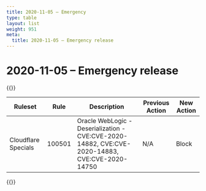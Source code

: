 ```yaml
---
title: 2020-11-05 – Emergency
type: table
layout: list
weight: 951
meta:
  title: 2020-11-05 – Emergency release
---
```


# 2020-11-05 – Emergency release

{{<table-wrap>}}<table style="width: 100%">

<thead>
  <tr>
    <th>Ruleset</th>
    <th>Rule</th>
    <th>Description</th>
    <th>Previous Action</th>
    <th>New Action</th>
  </tr>
</thead>
<tbody>
  <tr>
    <td>Cloudflare Specials</td>
    <td>100501</td>
    <td>
      Oracle WebLogic - Deserialization - CVE:CVE-2020-14882, CVE:CVE-2020-14883, CVE:CVE-2020-14750
    </td>
    <td>N/A</td>
    <td>Block</td>
  </tr>
</tbody>

</table>{{</table-wrap>}}
